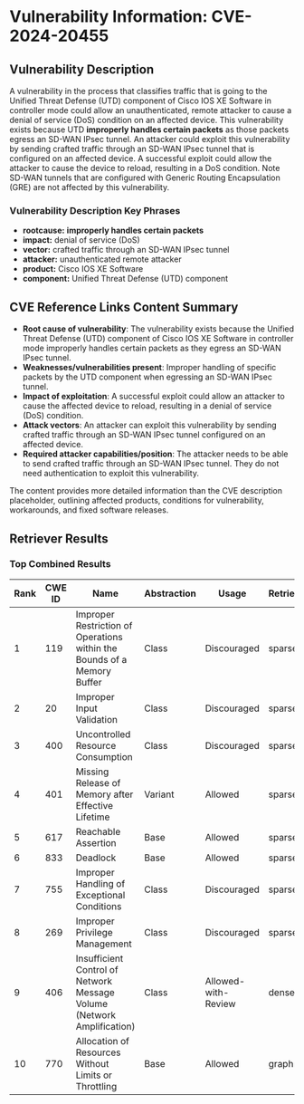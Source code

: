 # Vulnerability Information: CVE-2024-20455

## Vulnerability Description
A vulnerability in the process that classifies traffic that is going to the Unified Threat Defense (UTD) component of Cisco IOS XE Software in controller mode could allow an unauthenticated, remote attacker to cause a denial of service (DoS) condition on an affected device. This vulnerability exists because UTD **improperly handles certain packets** as those packets egress an SD-WAN IPsec tunnel. An attacker could exploit this vulnerability by sending crafted traffic through an SD-WAN IPsec tunnel that is configured on an affected device. A successful exploit could allow the attacker to cause the device to reload, resulting in a DoS condition. Note SD-WAN tunnels that are configured with Generic Routing Encapsulation (GRE) are not affected by this vulnerability.

### Vulnerability Description Key Phrases
- **rootcause:** **improperly handles certain packets**
- **impact:** denial of service (DoS)
- **vector:** crafted traffic through an SD-WAN IPsec tunnel
- **attacker:** unauthenticated remote attacker
- **product:** Cisco IOS XE Software
- **component:** Unified Threat Defense (UTD) component

## CVE Reference Links Content Summary
- **Root cause of vulnerability**: The vulnerability exists because the Unified Threat Defense (UTD) component of Cisco IOS XE Software in controller mode improperly handles certain packets as they egress an SD-WAN IPsec tunnel.
- **Weaknesses/vulnerabilities present**: Improper handling of specific packets by the UTD component when egressing an SD-WAN IPsec tunnel.
- **Impact of exploitation**: A successful exploit could allow an attacker to cause the affected device to reload, resulting in a denial of service (DoS) condition.
- **Attack vectors**: An attacker can exploit this vulnerability by sending crafted traffic through an SD-WAN IPsec tunnel configured on an affected device.
- **Required attacker capabilities/position**: The attacker needs to be able to send crafted traffic through an SD-WAN IPsec tunnel. They do not need authentication to exploit this vulnerability.

The content provides more detailed information than the CVE description placeholder, outlining affected products, conditions for vulnerability, workarounds, and fixed software releases.

## Retriever Results

### Top Combined Results

| Rank | CWE ID | Name | Abstraction | Usage  | Retrievers | Individual Scores |
|------|--------|------|-------------|-------|------------|-------------------|
| 1 | 119 | Improper Restriction of Operations within the Bounds of a Memory Buffer | Class | Discouraged | sparse | 0.792 |
| 2 | 20 | Improper Input Validation | Class | Discouraged | sparse | 0.769 |
| 3 | 400 | Uncontrolled Resource Consumption | Class | Discouraged | sparse | 0.752 |
| 4 | 401 | Missing Release of Memory after Effective Lifetime | Variant | Allowed | sparse | 0.734 |
| 5 | 617 | Reachable Assertion | Base | Allowed | sparse | 0.720 |
| 6 | 833 | Deadlock | Base | Allowed | sparse | 0.699 |
| 7 | 755 | Improper Handling of Exceptional Conditions | Class | Discouraged | sparse | 0.679 |
| 8 | 269 | Improper Privilege Management | Class | Discouraged | sparse | 0.677 |
| 9 | 406 | Insufficient Control of Network Message Volume (Network Amplification) | Class | Allowed-with-Review | dense | 0.565 |
| 10 | 770 | Allocation of Resources Without Limits or Throttling | Base | Allowed | graph | 0.003 |

